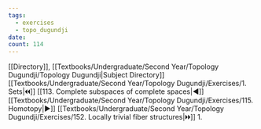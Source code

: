 ```yaml
---
tags:
  - exercises
  - topo_dugundji
date: 
count: 114
---
```

[[Directory]], [[Textbooks/Undergraduate/Second Year/Topology Dugundji/Topology Dugundji|Subject Directory]]
[[Textbooks/Undergraduate/Second Year/Topology Dugundji/Exercises/1. Sets|🞀🞀]] [[113. Complete subspaces of complete spaces|◀]] [[Textbooks/Undergraduate/Second Year/Topology Dugundji/Exercises/115. Homotopy|▶]] [[Textbooks/Undergraduate/Second Year/Topology Dugundji/Exercises/152. Locally trivial fiber structures|🞂🞂]]
1. 